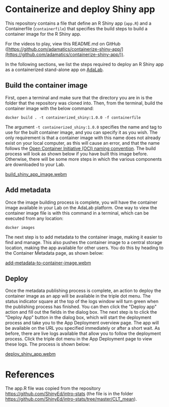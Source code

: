 # Containerize and deploy Shiny app
This repository contains a file that define an R Shiny app (`app.R`) and a Containerfile (`containerfile`) that specifies the build steps to build a container image for the R Shiny app.

For the videos to play, view this README.md on GitHub ([https://github.com/adamatics/containerize-shiny-app/](https://github.com/adamatics/containerize-shiny-app/)).

In the following sections, we list the steps required to deploy an R Shiny app as a containerized stand-alone app on [AdaLab](https://adamatics.com/index.php/platform-2/).

## Build the container image
First, open a terminal and make sure that the directory you are in is the folder that the repository was cloned into. Then, from the terminal, build the container image with the below command:

```docker build . -t containerized_shiny:1.0.0 -f containerfile```

The argument `-t containerized_shiny:1.0.0` specifies the name and tag to use for the built container image, and you can specify it as you wish. The only requirement is that a container image with this name does not already exist on your local computer, as this will cause an error, and that the name follows the [Open Container Initiative (OCI) naming convention](https://github.com/containers/image/blob/main/docker/reference/regexp.go). The build process will look as shown below if you have built this image before. Otherwise, there will be some more steps in which the various components are downloaded to your Lab.

[build_shiny_app_image.webm](https://github.com/adamatics/containerize-shiny-app/assets/149479200/f843be3d-ea55-4fd4-b55b-873fe248cc67)

## Add metadata
Once the image building process is complete, you will have the container image available in your Lab on the AdaLab platform. One way to view the container image file is with this command in a terminal, which can be executed from any location:

```docker images```

The next step is to add metadata to the container image, making it easier to find and manage. This also pushes the container image to a central storage location, making the app available for other users. You do this by heading to the Container Metadata page, as shown below:

[add-metadata-to-container-image.webm](https://github.com/adamatics/containerize-shiny-app/assets/149479200/8b2a1d57-e8f2-4745-abc1-0d50bbadb69d)

## Deploy
Once the metadata publishing process is complete, an action to deploy the container image as an app will be available in the triple dot menu. The status indicator square at the top of the logs window will turn green when the publishing process has finished. You can then click the "Deploy app" action and fill out the fields in the dialog box. The next step is to click the "Deploy App" button in the dialog box, which will start the deployment process and take you to the App Deployment overview page. The app will be available on the URL you specified immediately or after a short wait. As before, there are live logs available that allow you to follow the deployment process. Click the triple dot menu in the App Deployment page to view these logs. The process is shown below:

[deploy_shiny_app.webm](https://github.com/adamatics/containerize-shiny-app/assets/149479200/2508d66b-8d7d-4830-a532-4838df1e2bf7)


# References
The app.R file was copied from the repository https://github.com/ShinyEd/intro-stats (the file is in the folder https://github.com/ShinyEd/intro-stats/tree/master/CLT_mean).
